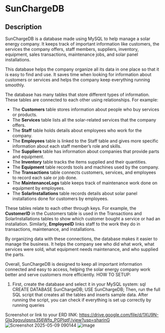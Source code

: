 # SunChargeDB

## Description

SunChargeDB is a database made using MySQL to help manage a solar energy company. It keeps track of important information like customers, the services the company offers, staff members, suppliers, inventory, equipment, sales transactions, maintenance jobs, and solar panel installations.

This database helps the company organize all its data in one place so that it is easy to find and use. It saves time when looking for information about customers or services and helps the company keep everything running smoothly.

The database has many tables that store different types of information. These tables are connected to each other using relationships. For example:

- The **Customers** table stores information about people who buy services or products.
- The **Services** table lists all the solar-related services that the company offers.
- The **Staff** table holds details about employees who work for the company.
- The **Employees** table is linked to the Staff table and gives more specific information about each staff member’s role and skills.
- The **Suppliers** table has information about companies that provide parts and equipment.
- The **Inventory** table tracks the items supplied and their quantities.
- The **Equipment** table records tools and machines used by the company.
- The **Transactions** table connects customers, services, and employees to record each sale or job done.
- The **MaintenanceLogs** table keeps track of maintenance work done on equipment by employees.
- The **SolarInstallations** table records details about solar panel installations done for customers by employees.

These tables relate to each other through keys. For example, the **CustomerID** in the Customers table is used in the Transactions and SolarInstallations tables to show which customer bought a service or had an installation. Similarly, **EmployeeID** links staff to the work they do in transactions, maintenance, and installations.

By organizing data with these connections, the database makes it easier to manage the business. It helps the company see who did what work, what services were sold, what equipment needs maintenance, and who supplied the parts.

Overall, SunChargeDB is designed to keep all important information connected and easy to access, helping the solar energy company work better and serve customers more efficiently.
HOW TO SETUP: 
1. First, create the database and select it in your MySQL system: sql
   CREATE DATABASE SunChargeDB;
   USE SunChargeDB;
Then, run the full SQL script that creates all the tables and inserts sample data.
After running the script, you can check if everything is set up correctly by running queries

Screenshot or link to your ERD
lINK: https://drive.google.com/file/d/1XU9N-Glq3ggvulqsns356Wfq_PGPIqtF/view?usp=sharinG 
![Screenshot 2025-05-09 090144](https://github.com/user-attachments/assets/96fc9d5b-b300-47e4-a314-8355bcd762c6)
![image](https://github.com/user-attachments/assets/a67d2281-1098-4e17-8659-84a0b201dd61)

